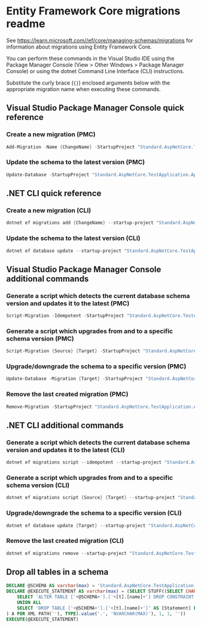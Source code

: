 # Entity Framework Core migrations readme

See <https://learn.microsoft.com//ef/core/managing-schemas/migrations> for information about migrations using Entity Framework Core.

You can perform these commands in the Visual Studio IDE using the Package Manager Console (View > Other Windows > Package Manager Console) or using the dotnet Command Line Interface (CLI) instructions.

Substitute the curly brace (`{}`) enclosed arguments below with the appropriate migration name when executing these commands.

## Visual Studio Package Manager Console quick reference

### Create a new migration (PMC)

```powershell
Add-Migration -Name {ChangeName} -StartupProject "Standard.AspNetCore.TestApplication.Api" -Project "Standard.AspNetCore.TestApplication.Infrastructure"
```

### Update the schema to the latest version (PMC)

```powershell
Update-Database -StartupProject "Standard.AspNetCore.TestApplication.Api" -Project "Standard.AspNetCore.TestApplication.Infrastructure"
```

## .NET CLI quick reference

### Create a new migration (CLI)

```powershell
dotnet ef migrations add {ChangeName} --startup-project "Standard.AspNetCore.TestApplication.Api" --project "Standard.AspNetCore.TestApplication.Infrastructure"
```

### Update the schema to the latest version (CLI)

```powershell
dotnet ef database update --startup-project "Standard.AspNetCore.TestApplication.Api" --project "Standard.AspNetCore.TestApplication.Infrastructure"
```

## Visual Studio Package Manager Console additional commands

### Generate a script which detects the current database schema version and updates it to the latest (PMC)

```powershell
Script-Migration -Idempotent -StartupProject "Standard.AspNetCore.TestApplication.Api" -Project "Standard.AspNetCore.TestApplication.Infrastructure"
```

### Generate a script which upgrades from and to a specific schema version (PMC)

```powershell
Script-Migration {Source} {Target} -StartupProject "Standard.AspNetCore.TestApplication.Api" -Project "Standard.AspNetCore.TestApplication.Infrastructure"
```

### Upgrade/downgrade the schema to a specific version (PMC)

```powershell
Update-Database -Migration {Target} -StartupProject "Standard.AspNetCore.TestApplication.Api" -Project "Standard.AspNetCore.TestApplication.Infrastructure"
```

### Remove the last created migration (PMC)

```powershell
Remove-Migration -StartupProject "Standard.AspNetCore.TestApplication.Api" -Project "Standard.AspNetCore.TestApplication.Infrastructure"
```

## .NET CLI additional commands

### Generate a script which detects the current database schema version and updates it to the latest (CLI)

```powershell
dotnet ef migrations script --idempotent --startup-project "Standard.AspNetCore.TestApplication.Api" --project "Standard.AspNetCore.TestApplication.Infrastructure"
```

### Generate a script which upgrades from and to a specific schema version (CLI)

```powershell
dotnet ef migrations script {Source} {Target} --startup-project "Standard.AspNetCore.TestApplication.Api" --project "Standard.AspNetCore.TestApplication.Infrastructure"
```

### Upgrade/downgrade the schema to a specific version (CLI)

```powershell
dotnet ef database update {Target} --startup-project "Standard.AspNetCore.TestApplication.Api" --project "Standard.AspNetCore.TestApplication.Infrastructure"
```

### Remove the last created migration (CLI)

```powershell
dotnet ef migrations remove --startup-project "Standard.AspNetCore.TestApplication.Api" --project "Standard.AspNetCore.TestApplication.Infrastructure"
```

## Drop all tables in a schema

```sql
DECLARE @SCHEMA AS varchar(max) = 'Standard.AspNetCore.TestApplication'
DECLARE @EXECUTE_STATEMENT AS varchar(max) = (SELECT STUFF((SELECT CHAR(13) + CHAR(10) + [Statement] FROM (
    SELECT 'ALTER TABLE ['+@SCHEMA+'].['+[t].[name]+'] DROP CONSTRAINT ['+[fk].[name]+']' AS [Statement] FROM [sys].[foreign_keys] AS [fk] INNER JOIN [sys].[tables] AS [t] ON [t].[object_id] = [fk].[parent_object_id] INNER JOIN [sys].[schemas] AS [s] ON [s].[schema_id] = [t].[schema_id] WHERE [s].[name] = @SCHEMA
    UNION ALL
    SELECT 'DROP TABLE ['+@SCHEMA+'].['+[t].[name]+']' AS [Statement] FROM [sys].[tables] AS [t] INNER JOIN [sys].[schemas] AS [s] ON [s].[schema_id] = [t].[schema_id] WHERE [s].[name] = @SCHEMA
) A FOR XML PATH(''), TYPE).value('.', 'NVARCHAR(MAX)'), 1, 1, ''))
EXECUTE(@EXECUTE_STATEMENT)
```
